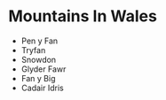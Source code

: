 Mountains In Wales
==================

* Pen y Fan
* Tryfan
* Snowdon
* Glyder Fawr
* Fan y Big
* Cadair Idris
